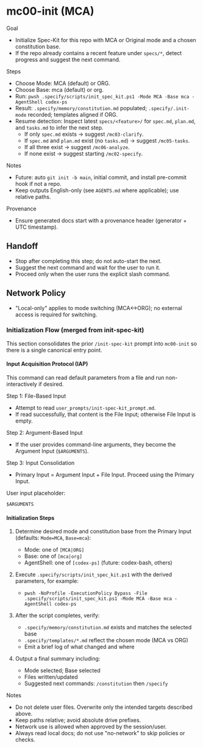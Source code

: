 # mc00-init (MCA)

Goal
- Initialize Spec-Kit for this repo with MCA or Original mode and a chosen constitution base.
- If the repo already contains a recent feature under `specs/*`, detect progress and suggest the next command.

Steps
- Choose Mode: MCA (default) or ORG.
- Choose Base: mca (default) or org.
- Run: `pwsh .specify/scripts/init_spec_kit.ps1 -Mode MCA -Base mca -AgentShell codex-ps`
- Result: `.specify/memory/constitution.md` populated; `.specify/.init-mode` recorded; templates aligned if ORG.
- Resume detection: Inspect latest `specs/<feature>/` for `spec.md`, `plan.md`, and `tasks.md` to infer the next step.
  - If only `spec.md` exists → suggest `/mc03-clarify`.
  - If `spec.md` and `plan.md` exist (no `tasks.md`) → suggest `/mc05-tasks`.
  - If all three exist → suggest `/mc06-analyze`.
  - If none exist → suggest starting `/mc02-specify`.

Notes
- Future: auto `git init -b main`, initial commit, and install pre-commit hook if not a repo.
- Keep outputs English-only (see `AGENTS.md` where applicable); use relative paths.

Provenance
- Ensure generated docs start with a provenance header (generator + UTC timestamp).
## Handoff
- Stop after completing this step; do not auto-start the next.
- Suggest the next command and wait for the user to run it.
- Proceed only when the user runs the explicit slash command.

## Network Policy
- "Local-only" applies to mode switching (MCA<->ORG); no external access is required for switching.

### Initialization Flow (merged from init-spec-kit)

This section consolidates the prior `/init-spec-kit` prompt into `mc00-init` so there is a single canonical entry point.

#### Input Acquisition Protocol (IAP)
This command can read default parameters from a file and run non-interactively if desired.

Step 1: File-Based Input
- Attempt to read `user_prompts/init-spec-kit_prompt.md`.
- If read successfully, that content is the File Input; otherwise File Input is empty.

Step 2: Argument-Based Input
- If the user provides command-line arguments, they become the Argument Input (`$ARGUMENTS`).

Step 3: Input Consolidation
- Primary Input = Argument Input + File Input. Proceed using the Primary Input.

User input placeholder:
```
$ARGUMENTS
```

#### Initialization Steps
1) Determine desired mode and constitution base from the Primary Input (defaults: `Mode=MCA`, `Base=mca`):
   - Mode: one of `[MCA|ORG]`
   - Base: one of `[mca|org]`
   - AgentShell: one of `[codex-ps]` (future: codex-bash, others)

2) Execute `.specify/scripts/init_spec_kit.ps1` with the derived parameters, for example:
   - `pwsh -NoProfile -ExecutionPolicy Bypass -File .specify/scripts/init_spec_kit.ps1 -Mode MCA -Base mca -AgentShell codex-ps`

3) After the script completes, verify:
   - `.specify/memory/constitution.md` exists and matches the selected base
   - `.specify/templates/*.md` reflect the chosen mode (MCA vs ORG)
   - Emit a brief log of what changed and where

4) Output a final summary including:
   - Mode selected; Base selected
   - Files written/updated
   - Suggested next commands: `/constitution` then `/specify`

Notes
- Do not delete user files. Overwrite only the intended targets described above.
- Keep paths relative; avoid absolute drive prefixes.
- Network use is allowed when approved by the session/user.
- Always read local docs; do not use "no-network" to skip policies or checks.
